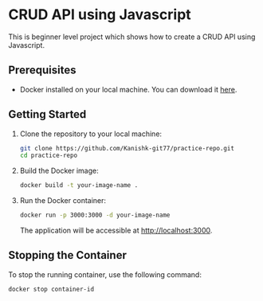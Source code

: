# CRUD API using Javascript

This is beginner level project which shows how to create a CRUD API using Javascript.

## Prerequisites

- Docker installed on your local machine. You can download it [here](https://docs.docker.com/get-docker/).

## Getting Started

1. Clone the repository to your local machine:

    ```bash
    git clone https://github.com/Kanishk-git77/practice-repo.git
    cd practice-repo
    ```

2. Build the Docker image:

    ```bash
    docker build -t your-image-name .
    ```

3. Run the Docker container:

    ```bash
    docker run -p 3000:3000 -d your-image-name
    ```

   The application will be accessible at [http://localhost:3000](http://localhost:3000).

## Stopping the Container

To stop the running container, use the following command:

```bash
docker stop container-id

